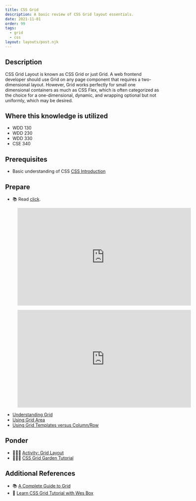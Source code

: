 ```yaml
---
title: CSS Grid
description: A basic review of CSS Grid layout essentials.
date: 2021-11-01
order: 99
tags:
  - grid
  - css
layout: layouts/post.njk
---
```


## Description

CSS Grid Layout is known as CSS Grid or just Grid. A web frontend developer should use Grid on any page component that requires a two-dimensional layout. However, Grid works perfectly for small one dimensional containers as much as CSS Flex, which is often categorized as the choice for a one-dimensional, dynamic, and wrapping optional but not uniformly, which may be desired.

## Where this knowledge is utilized

- WDD 130
- WDD 230
- WDD 330
- CSE 340

## Prerequisites

- Basic understanding of CSS [CSS Introduction ](../css-intro)

## Prepare

- 📚 Read [click](URL).

<figure class="video-container">

<iframe width="560" height="315" src="https://www.youtube.com/embed/1FyVcc1pIVU" title="YouTube video player" frameborder="0" allow="accelerometer; autoplay; clipboard-write; encrypted-media; gyroscope; picture-in-picture" allowfullscreen></iframe>
</figure>

<figure class="video-container">

<iframe width="560" height="315" src="https://www.youtube.com/embed/e3_70BJglG4" title="YouTube video player" frameborder="0" allow="accelerometer; autoplay; clipboard-write; encrypted-media; gyroscope; picture-in-picture" allowfullscreen></iframe>
</figure>

- [Understanding Grid](prepare1)
- [Using Grid Area](prepare2/)
- [Using Grid Templates versus Column/Row](prepare3/)

## Ponder

- 👷🏽‍♀️ [Activity: Grid Layout](ponder1/)
- 👷🏽‍♀️ [CSS Grid Garden Tutorial](https://gridgarden.com)

## Additional References

- 📚 [A Complete Guide to Grid](https://css-tricks.com/snippets/css/complete-guide-grid/)
- 🎦 [Learn CSS Grid Tutorial with Wes Box](https://cssgrid.io)

